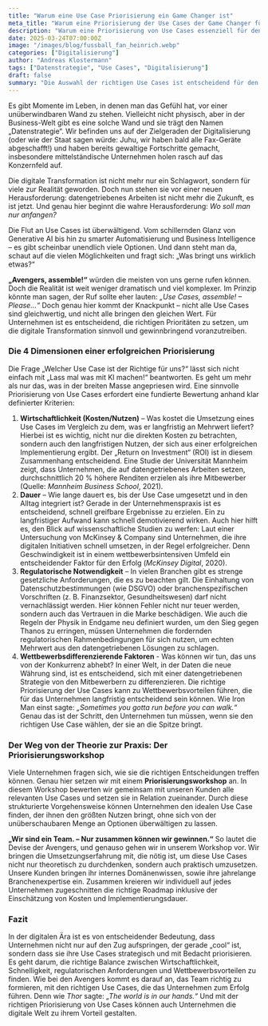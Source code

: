 ```yaml
---
title: "Warum eine Use Case Priorisierung ein Game Changer ist"
meta_title: "Warum eine Priorisierung der Use Cases der Game Changer für Unternehmen ist"
description: "Warum eine Priorisierung von Use Cases essenziell für den Erfolg von Unternehmen in der digitalen Ära ist – und wie ein strukturiertes Vorgehen dabei hilft."
date: 2025-03-24T07:00:00Z
image: "/images/blog/fussball_fan_heinrich.webp"
categories: ["Digitalisierung"]
author: "Andreas Klostermann"
tags: ["Datenstrategie", "Use Cases", "Digitalisierung"]
draft: false
summary: "Die Auswahl der richtigen Use Cases ist entscheidend für den Erfolg der digitalen Transformation – hier erfährst du, wie man diesen Prozess effektiv gestaltet."
---
```


Es gibt Momente im Leben, in denen man das Gefühl hat, vor einer unüberwindbaren Wand zu stehen. Vielleicht nicht physisch, aber in der Business-Welt gibt es eine solche Wand und sie trägt den Namen „Datenstrategie“. Wir befinden uns auf der Zielgeraden der Digitalisierung (oder wie der Staat sagen würde: Juhu, wir haben bald alle Fax-Geräte abgeschafft!) und haben bereits gewaltige Fortschritte gemacht, insbesondere mittelständische Unternehmen holen rasch auf das Konzernfeld auf. 

Die digitale Transformation ist nicht mehr nur ein Schlagwort, sondern für viele zur Realität geworden. Doch nun stehen sie vor einer neuen Herausforderung: datengetriebenes Arbeiten ist nicht mehr die Zukunft, es ist jetzt. Und genau hier beginnt die wahre Herausforderung: *Wo soll man nur anfangen?*

Die Flut an Use Cases ist überwältigend. Vom schillernden Glanz von Generative AI bis hin zu smarter Automatisierung und Business Intelligence – es gibt scheinbar unendlich viele Optionen. Und dann steht man da, schaut auf die vielen Möglichkeiten und fragt sich: „Was bringt uns wirklich etwas?“

**„Avengers, assemble!“** würden die meisten von uns gerne rufen können. Doch die Realität ist weit weniger dramatisch und viel komplexer. Im Prinzip könnte man sagen, der Ruf sollte eher lauten: *„Use Cases, assemble! – Please…“* Doch genau hier kommt der Knackpunkt – nicht alle Use Cases sind gleichwertig, und nicht alle bringen den gleichen Wert. Für Unternehmen ist es entscheidend, die richtigen Prioritäten zu setzen, um die digitale Transformation sinnvoll und gewinnbringend voranzutreiben.

### Die 4 Dimensionen einer erfolgreichen Priorisierung

Die Frage „Welcher Use Case ist der Richtige für uns?“ lässt sich nicht einfach mit „Lass mal was mit KI machen!“ beantworten. Es geht um mehr als nur das, was in der breiten Masse angepriesen wird. Eine sinnvolle Priorisierung von Use Cases erfordert eine fundierte Bewertung anhand klar definierter Kriterien:

1.	**Wirtschaftlichkeit (Kosten/Nutzen)** – Was kostet die Umsetzung eines Use Cases im Vergleich zu dem, was er langfristig an Mehrwert liefert? Hierbei ist es wichtig, nicht nur die direkten Kosten zu betrachten, sondern auch den langfristigen Nutzen, der sich aus einer erfolgreichen Implementierung ergibt. Der „Return on Investment“ (ROI) ist in diesem Zusammenhang entscheidend. Eine Studie der Universität Mannheim zeigt, dass Unternehmen, die auf datengetriebenes Arbeiten setzen, durchschnittlich 20 % höhere Renditen erzielen als ihre Mitbewerber (Quelle: *Mannheim Business School*, 2021).
2.	**Dauer** – Wie lange dauert es, bis der Use Case umgesetzt und in den Alltag integriert ist? Gerade in der Unternehmenspraxis ist es entscheidend, schnell greifbare Ergebnisse zu erzielen. Ein zu langfristiger Aufwand kann schnell demotivierend wirken. Auch hier hilft es, den Blick auf wissenschaftliche Studien zu werfen: Laut einer Untersuchung von McKinsey & Company sind Unternehmen, die ihre digitalen Initiativen schnell umsetzen, in der Regel erfolgreicher. Denn Geschwindigkeit ist in einem wettbewerbsintensiven Umfeld ein entscheidender Faktor für den Erfolg (*McKinsey Digital*, 2020).
3.	**Regulatorische Notwendigkeit** – In vielen Branchen gibt es strenge gesetzliche Anforderungen, die es zu beachten gilt. Die Einhaltung von Datenschutzbestimmungen (wie DSGVO) oder branchenspezifischen Vorschriften (z. B. Finanzsektor, Gesundheitswesen) darf nicht vernachlässigt werden. Hier können Fehler nicht nur teuer werden, sondern auch das Vertrauen in die Marke beschädigen. Wie auch die Regeln der Physik in Endgame neu definiert wurden, um den Sieg gegen Thanos zu erringen, müssen Unternehmen die fordernden regulatorischen Rahmenbedingungen für sich nutzen, um echten Mehrwert aus den datengetriebenen Lösungen zu schlagen.
4. **Wettbewerbsdifferenzierende Faktoren** - Was können wir tun, das uns von der Konkurrenz abhebt? In einer Welt, in der Daten die neue Währung sind, ist es entscheidend, sich mit einer datengetriebenen Strategie von den Mitbewerbern zu differenzieren. Die richtige Priorisierung der Use Cases kann zu Wettbewerbsvorteilen führen, die für das Unternehmen langfristig entscheidend sein können. Wie Iron Man einst sagte: *„Sometimes you gotta run before you can walk.“* Genau das ist der Schritt, den Unternehmen tun müssen, wenn sie den richtigen Use Case wählen, der sie an die Spitze bringt.

### Der Weg von der Theorie zur Praxis: Der Priorisierungsworkshop

Viele Unternehmen fragen sich, wie sie die richtigen Entscheidungen treffen können. Genau hier setzen wir mit einem **Priorisierungsworkshop** an. In diesem Workshop bewerten wir gemeinsam mit unseren Kunden alle relevanten Use Cases und setzen sie in Relation zueinander. Durch diese strukturierte Vorgehensweise können Unternehmen den idealen Use Case finden, der ihnen den größten Nutzen bringt, ohne sich von der unüberschaubaren Menge an Optionen überwältigen zu lassen.

**„Wir sind ein Team. – Nur zusammen können wir gewinnen.“** So lautet die Devise der Avengers, und genauso gehen wir in unserem Workshop vor. Wir bringen die Umsetzungserfahrung mit, die nötig ist, um diese Use Cases nicht nur theoretisch zu durchdenken, sondern auch praktisch umzusetzen. Unsere Kunden bringen ihr internes Domänenwissen, sowie ihre jahrelange Branchenexpertise ein. Zusammen kreieren wir individuell auf jedes Unternehmen zugeschnitten die richtige Roadmap inklusive der Einschätzung von Kosten und Implementierungsdauer.

### Fazit

In der digitalen Ära ist es von entscheidender Bedeutung, dass Unternehmen nicht nur auf den Zug aufspringen, der gerade „cool“ ist, sondern dass sie ihre Use Cases strategisch und mit Bedacht priorisieren. Es geht darum, die richtige Balance zwischen Wirtschaftlichkeit, Schnelligkeit, regulatorischen Anforderungen und Wettbewerbsvorteilen zu finden. Wie bei den Avengers kommt es darauf an, das Team richtig zu formieren, mit den richtigen Use Cases, die das Unternehmen zum Erfolg führen.
Denn wie *Thor* sagte: *„The world is in our hands.“* Und mit der richtigen Priorisierung von Use Cases können auch Unternehmen die digitale Welt zu ihrem Vorteil gestalten.

